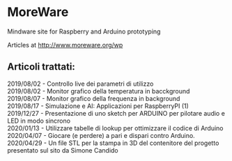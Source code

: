 # MoreWare
Mindware site for Raspberry and Arduino prototyping

Articles at http://www.moreware.org/wp

Articoli trattati:
------------------
2019/08/02 - Controllo live dei parametri di utilizzo <br />
2019/08/02 - Monitor grafico della temperatura in bacckground <br /> 
2019/08/07 - Monitor grafico della frequenza in background <br />
2019/08/17 - Simulazione e AI: Applicazioni per RaspberryPI (1) <br />
2019/12/27 - Presentazione di uno sketch per ARDUINO per pilotare audio e LED in modo sincrono<br />
2020/01/13 - Utilizzare tabelle di lookup per ottimizzare il codice di Arduino<br />
2020/04/07 - Giocare (e perdere) a pari e dispari contro Arduino.<br />
2020/04/29 - Un file STL per la stampa in 3D del contenitore del progetto presentato sul sito da Simone Candido

